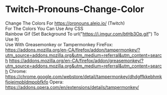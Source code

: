 # Twitch-Pronouns-Change-Color
Change The Colors For https://pronouns.alejo.io/ (Twitch)
<br>For The Colors You Can Use Any CSS
<br>Rainbow Gif (Set Background To url("https://i.imgur.com/btHb3Op.gif") To Use It)
<br>Use With Greasemonkey or Tampermonkey
FireFox: 
https://addons.mozilla.org/en-CA/firefox/addon/tampermonkey/?utm_source=addons.mozilla.org&utm_medium=referral&utm_content=search
https://addons.mozilla.org/en-CA/firefox/addon/greasemonkey/?utm_source=addons.mozilla.org&utm_medium=referral&utm_content=search
Chrome: 
https://chrome.google.com/webstore/detail/tampermonkey/dhdgffkkebhmkfjojejmpbldmpobfkfo
Opera: 
https://addons.opera.com/en/extensions/details/tampermonkey/
